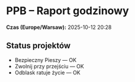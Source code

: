 # PPB – Raport godzinowy
**Czas (Europe/Warsaw):** 2025-10-12 20:28

## Status projektów
- Bezpieczny Pieszy — OK
- Zwolnij przy przejściu — OK
- Odblask ratuje życie — OK

